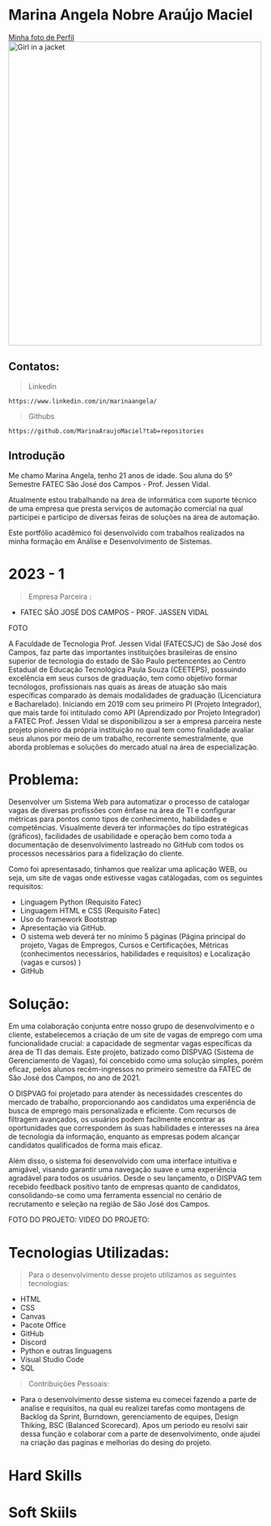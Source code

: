 # Marina Angela Nobre Araújo Maciel
<a href="https://github.com/MarinaAraujoMaciel/TG---MARINA/blob/main/Imagens/PERFIL.jpeg">Minha foto de Perfil</a>
<img src="https://github.com/MarinaAraujoMaciel/TG---MARINA/blob/main/Imagens/PERFIL.jpeg" alt="Girl in a jacket" width="500" height="600">

## Contatos: 

> Linkedin 
```
https://www.linkedin.com/in/marinaangela/
```
> Githubs
```
https://github.com/MarinaAraujoMaciel?tab=repositories
```

## Introdução

Me chamo Marina Angela, tenho 21 anos de idade. Sou aluna do 5º Semestre FATEC São José dos Campos - Prof. Jessen Vidal.

Atualmente estou trabalhando na área de informática com suporte técnico de uma empresa que presta serviços de automação comercial na qual participei e participo de diversas feiras de soluções na área de automação.

Este portfólio acadêmico foi desenvolvido com trabalhos realizados na minha formação em Análise e Desenvolvimento de Sistemas.

# 2023 - 1 

> Empresa Parceira :
 - FATEC SÃO JOSÉ DOS CAMPOS - PROF. JASSEN VIDAL

 FOTO

 A Faculdade de Tecnologia Prof. Jessen Vidal (FATECSJC) de São José dos Campos, faz parte das importantes instituições brasileiras de ensino superior de tecnologia do estado de São Paulo pertencentes ao Centro Estadual de Educação Tecnológica Paula Souza (CEETEPS), possuindo excelência em seus cursos de graduação, tem como objetivo formar tecnólogos, profissionais nas quais as áreas de atuação são mais específicas comparado às demais modalidades de graduação (Licenciatura e Bacharelado).
 Iniciando em 2019 com seu primeiro PI (Projeto Integrador), que mais tarde foi intitulado como API (Aprendizado por Projeto Integrador) a FATEC Prof. Jessen Vidal se disponibilizou a ser a empresa parceira neste projeto pioneiro da própria instituição no qual tem como finalidade avaliar seus alunos por meio de um trabalho, recorrente semestralmente, que aborda problemas e soluções do mercado atual na área de especialização.

# Problema: 

 Desenvolver um Sistema Web para automatizar o processo de catalogar vagas de diversas profissões com ênfase na área de TI e configurar métricas para pontos como tipos de conhecimento, habilidades e competências. Visualmente deverá ter informações do tipo estratégicas (gráficos), facilidades de usabilidade e operação bem como toda a documentação de desenvolvimento lastreado no GitHub com todos os processos necessários para a fidelização do cliente.

 Como foi apresentasado, tinhamos que realizar uma aplicação WEB, ou seja, um site de vagas onde estivesse vagas catálogadas, com os seguintes requisitos:

- Linguagem Python (Requisito Fatec)
- Linguagem HTML e CSS (Requisito Fatec)
- Uso do framework Bootstrap
- Apresentação via GitHub.
- O sistema web deverá ter no mínimo 5 páginas (Página principal do projeto, Vagas de Empregos, Cursos e Certificações, Métricas (conhecimentos necessários, habilidades e requisitos) e Localização (vagas e cursos) )
- GitHub

# Solução: 

 Em uma colaboração conjunta entre nosso grupo de desenvolvimento e o cliente, estabelecemos a criação de um site de vagas de emprego com uma funcionalidade crucial: a capacidade de segmentar vagas específicas da área de TI das demais. Este projeto, batizado como DISPVAG (Sistema de Gerenciamento de Vagas), foi concebido como uma solução simples, porém eficaz, pelos alunos recém-ingressos no primeiro semestre da FATEC de São José dos Campos, no ano de 2021.

O DISPVAG foi projetado para atender às necessidades crescentes do mercado de trabalho, proporcionando aos candidatos uma experiência de busca de emprego mais personalizada e eficiente. Com recursos de filtragem avançados, os usuários podem facilmente encontrar as oportunidades que correspondem às suas habilidades e interesses na área de tecnologia da informação, enquanto as empresas podem alcançar candidatos qualificados de forma mais eficaz.

Além disso, o sistema foi desenvolvido com uma interface intuitiva e amigável, visando garantir uma navegação suave e uma experiência agradável para todos os usuários. 
Desde o seu lançamento, o DISPVAG tem recebido feedback positivo tanto de empresas quanto de candidatos, consolidando-se como uma ferramenta essencial no cenário de recrutamento e seleção na região de São José dos Campos.

FOTO DO PROJETO: 
VIDEO DO PROJETO: 


# Tecnologias Utilizadas:

> Para o desenvolvimento desse projeto utilizamos as seguintes tecnologias:
 - HTML
 - CSS
 - Canvas
 - Pacote Office
 - GitHub
 - Discord
 - Python e outras linguagens
 - Visual Studio Code
 - SQL

> Contribuições Pessoais: 
 - Para o desenvolvimento desse sistema eu comecei fazendo a parte de analise e requisitos, na qual eu realizei tarefas como montagens de Backlog da Sprint, Burndown, gerenciamento de equipes, Design Thiking, BSC (Balanced Scorecard). 
 Apos um periodo eu resolvi sair dessa função e colaborar com a parte de desenvolvimento, onde ajudei na criação das paginas e melhorias do desing do projeto. 


# Hard Skills 

# Soft Skiils








